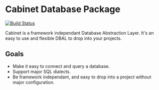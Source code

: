 # Cabinet Database Package

[![Build Status](https://secure.travis-ci.org/FrenkyNet/Cabinet.png?branch=master)](http://travis-ci.org/FrenkyNet/Cabinet)

Cabinet is a framework independant Database Abstraction Layer.
It's an easy to use and flexible DBAL to drop into your projects.

## Goals

- Make it easy to connect and query a database.
- Support major SQL dialects.
- Be framework independant, and easy to drop into a project without major configuration.